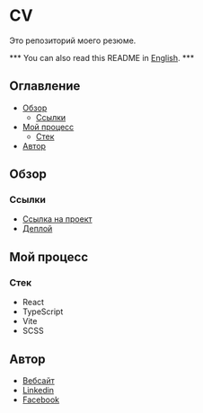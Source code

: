 # CV

Это репозиторий моего резюме.

*** You can also read this README in [English](https://github.com/klekwedge/cv/blob/main/README.EN.md). ***

## Оглавление

- [Обзор](#обзор)
  - [Ссылки](#ссылки)
- [Мой процесс](#мой-процесс)
  - [Стек](#стек)
- [Автор](#автор)

## Обзор

### Ссылки

- [Ссылка на проект](https://github.com/klekwedge/cv)
- [Деплой](https://klekwedge-cv.vercel.app/)

## Мой процесс

### Стек

- React
- TypeScript
- Vite
- SCSS

## Автор

- [Вебсайт](https://klekwedge-cv.vercel.app/)
- [Linkedin](https://www.linkedin.com/in/klekwedge/)
- [Facebook](https://www.facebook.com/klekwedge)
